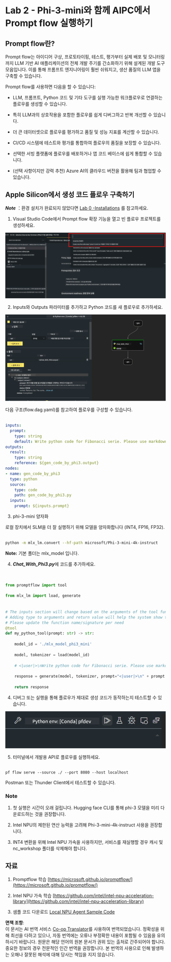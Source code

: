 <!--
CO_OP_TRANSLATOR_METADATA:
{
  "original_hash": "3dbbf568625b1ee04b354c2dc81d3248",
  "translation_date": "2025-05-08T05:33:00+00:00",
  "source_file": "md/02.Application/02.Code/Phi3/VSCodeExt/HOL/Apple/02.PromptflowWithMLX.md",
  "language_code": "ko"
}
-->
# **Lab 2 - Phi-3-mini와 함께 AIPC에서 Prompt flow 실행하기**

## **Prompt flow란?**

Prompt flow는 아이디어 구상, 프로토타이핑, 테스트, 평가부터 실제 배포 및 모니터링까지 LLM 기반 AI 애플리케이션의 전체 개발 주기를 간소화하기 위해 설계된 개발 도구 모음입니다. 이를 통해 프롬프트 엔지니어링이 훨씬 쉬워지고, 생산 품질의 LLM 앱을 구축할 수 있습니다.

Prompt flow를 사용하면 다음을 할 수 있습니다:

- LLM, 프롬프트, Python 코드 및 기타 도구를 실행 가능한 워크플로우로 연결하는 플로우를 생성할 수 있습니다.

- 특히 LLM과의 상호작용을 포함한 플로우를 쉽게 디버그하고 반복 개선할 수 있습니다.

- 더 큰 데이터셋으로 플로우를 평가하고 품질 및 성능 지표를 계산할 수 있습니다.

- CI/CD 시스템에 테스트와 평가를 통합하여 플로우의 품질을 보장할 수 있습니다.

- 선택한 서빙 플랫폼에 플로우를 배포하거나 앱 코드 베이스에 쉽게 통합할 수 있습니다.

- (선택 사항이지만 강력 추천) Azure AI의 클라우드 버전을 활용해 팀과 협업할 수 있습니다.

## **Apple Silicon에서 생성 코드 플로우 구축하기**

***Note*** ：환경 설치가 완료되지 않았다면 [Lab 0 -Installations](./01.Installations.md) 를 참고하세요.

1. Visual Studio Code에서 Prompt flow 확장 기능을 열고 빈 플로우 프로젝트를 생성하세요.

![create](../../../../../../../../../translated_images/pf_create.bde888dc83502eba082a058175bbf1eee6791219795393a386b06fd3043ec54d.ko.png)

2. Inputs와 Outputs 파라미터를 추가하고 Python 코드를 새 플로우로 추가하세요.

![flow](../../../../../../../../../translated_images/pf_flow.520824c0969f2a94f17e947f86bdc4b4c6c88a2efa394fe3bcfb58c0dbc578a7.ko.png)

다음 구조(flow.dag.yaml)를 참고하여 플로우를 구성할 수 있습니다.

```yaml

inputs:
  prompt:
    type: string
    default: Write python code for Fibonacci serie. Please use markdown as output
outputs:
  result:
    type: string
    reference: ${gen_code_by_phi3.output}
nodes:
- name: gen_code_by_phi3
  type: python
  source:
    type: code
    path: gen_code_by_phi3.py
  inputs:
    prompt: ${inputs.prompt}


```

3. phi-3-mini 양자화

로컬 장치에서 SLM을 더 잘 실행하기 위해 모델을 양자화합니다 (INT4, FP16, FP32).

```bash

python -m mlx_lm.convert --hf-path microsoft/Phi-3-mini-4k-instruct

```

**Note:** 기본 폴더는 mlx_model 입니다.

4. ***Chat_With_Phi3.py***에 코드를 추가하세요.

```python


from promptflow import tool

from mlx_lm import load, generate


# The inputs section will change based on the arguments of the tool function, after you save the code
# Adding type to arguments and return value will help the system show the types properly
# Please update the function name/signature per need
@tool
def my_python_tool(prompt: str) -> str:

    model_id = './mlx_model_phi3_mini'

    model, tokenizer = load(model_id)

    # <|user|>\nWrite python code for Fibonacci serie. Please use markdown as output<|end|>\n<|assistant|>

    response = generate(model, tokenizer, prompt="<|user|>\n" + prompt  + "<|end|>\n<|assistant|>", max_tokens=2048, verbose=True)

    return response


```

4. 디버그 또는 실행을 통해 플로우가 제대로 생성 코드가 동작하는지 테스트할 수 있습니다.

![RUN](../../../../../../../../../translated_images/pf_run.4239e8a0b420a58284edf6ee1471c1697c345670313c8e7beac0edaee15b9a9d.ko.png)

5. 터미널에서 개발용 API로 플로우를 실행하세요.

```

pf flow serve --source ./ --port 8080 --host localhost   

```

Postman 또는 Thunder Client에서 테스트할 수 있습니다.

### **Note**

1. 첫 실행은 시간이 오래 걸립니다. Hugging face CLI를 통해 phi-3 모델을 미리 다운로드하는 것을 권장합니다.

2. Intel NPU의 제한된 연산 능력을 고려해 Phi-3-mini-4k-instruct 사용을 권장합니다.

3. INT4 변환을 위해 Intel NPU 가속을 사용하지만, 서비스를 재실행할 경우 캐시 및 nc_workshop 폴더를 삭제해야 합니다.

## **자료**

1. Promptflow 학습 [https://microsoft.github.io/promptflow/](https://microsoft.github.io/promptflow/)

2. Intel NPU 가속 학습 [https://github.com/intel/intel-npu-acceleration-library](https://github.com/intel/intel-npu-acceleration-library)

3. 샘플 코드 다운로드 [Local NPU Agent Sample Code](../../../../../../../../../code/07.Lab/01/AIPC/local-npu-agent)

**면책 조항**:  
이 문서는 AI 번역 서비스 [Co-op Translator](https://github.com/Azure/co-op-translator)를 사용하여 번역되었습니다. 정확성을 위해 최선을 다하고 있으나, 자동 번역에는 오류나 부정확한 내용이 포함될 수 있음을 유의하시기 바랍니다. 원문은 해당 언어의 원본 문서가 권위 있는 출처로 간주되어야 합니다. 중요한 정보의 경우 전문적인 인간 번역을 권장합니다. 본 번역의 사용으로 인해 발생하는 오해나 잘못된 해석에 대해 당사는 책임을 지지 않습니다.